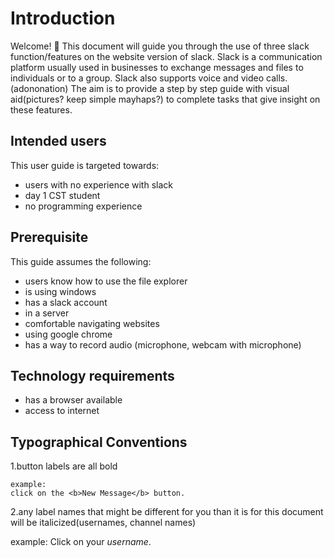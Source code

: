 # Introduction
Welcome! 👋 This document will guide you through the use of  three slack function/features on the website version of slack. Slack is a communication platform usually used in businesses to exchange messages and files to individuals or to a group. Slack also supports voice and video calls.(adononation) The aim is to provide a step by step guide with visual aid(pictures? keep simple mayhaps?)  to complete tasks that give insight on these features.

## Intended users
This user guide is targeted towards:

* users with no experience with slack 
* day 1 CST student
* no programming experience 

## Prerequisite
This guide assumes the following:

* users know how to use the file explorer
* is using windows
* has a slack account
* in a server
* comfortable navigating websites
* using google chrome
* has a way to record audio (microphone, webcam with microphone) 

## Technology requirements
* has a browser available
* access to internet

## Typographical Conventions

1.button labels are all bold

    example: 
    click on the <b>New Message</b> button.


2.any label names that might be different for you than it is for  this document will be italicized(usernames, channel names) 

example: 
Click on your *username*.


